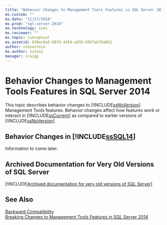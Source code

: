 ```yaml
---
title: "Behavior Changes to Management Tools Features in SQL Server 2014 | Microsoft Docs"
ms.custom: ""
ms.date: "11/27/2018"
ms.prod: "sql-server-2014"
ms.technology: ssms
ms.reviewer: ""
ms.topic: conceptual
ms.assetid: 830ec9a5-68fd-4454-a935-4957abf8a052
author: stevestein
ms.author: sstein
manager: craigg
---
```

# Behavior Changes to Management Tools Features in SQL Server 2014
  This topic describes behavior changes to [!INCLUDE[ssNoVersion](../includes/ssnoversion-md.md)] Management Tools features. Behavior changes affect how features work or interact in [!INCLUDE[ssCurrent](../includes/sscurrent-md.md)] as compared to earlier versions of [!INCLUDE[ssNoVersion](../includes/ssnoversion-md.md)].  
  
## Behavior Changes in [!INCLUDE[ssSQL14](../includes/sssql14-md.md)]  
 Information to come later.  

## <a name="previous-versions"></a> Archived Documentation for Very Old Versions of SQL Server

[!INCLUDE[Archived documentation for very old versions of SQL Server](../includes/paragraph-content/previous-versions-archive-documentation-sql-server.md)]

## See Also  
 [Backward Compatibility](../../2014/getting-started/backward-compatibility.md)  
 [Breaking Changes to Management Tools Features in SQL Server 2014](breaking-changes-to-database-engine-features-in-sql-server-2016.md?view=sql-server-2014)

  
